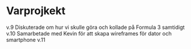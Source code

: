 # Varprojkekt
v.9 Diskuterade om hur vi skulle göra och kollade på Formula 3 samtidigt
  v.10 Samarbetade med Kevin för att skapa wireframes för dator och smartphone
  v.11
